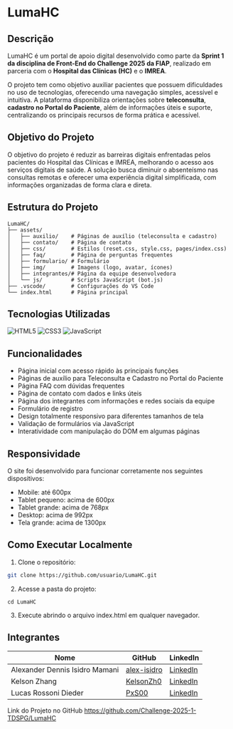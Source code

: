 # LumaHC

## Descrição

LumaHC é um portal de apoio digital desenvolvido como parte da **Sprint 1 da disciplina de Front-End do Challenge 2025 da FIAP**, realizado em parceria com o **Hospital das Clínicas (HC)** e o **IMREA**.

O projeto tem como objetivo auxiliar pacientes que possuem dificuldades no uso de tecnologias, oferecendo uma navegação simples, acessível e intuitiva. A plataforma disponibiliza orientações sobre **teleconsulta**, **cadastro no Portal do Paciente**, além de informações úteis e suporte, centralizando os principais recursos de forma prática e acessível.

## Objetivo do Projeto

O objetivo do projeto é reduzir as barreiras digitais enfrentadas pelos pacientes do Hospital das Clínicas e IMREA, melhorando o acesso aos serviços digitais de saúde. A solução busca diminuir o absenteísmo nas consultas remotas e oferecer uma experiência digital simplificada, com informações organizadas de forma clara e direta.

## Estrutura do Projeto

```
LumaHC/
├── assets/
│   ├── auxilio/    # Páginas de auxílio (teleconsulta e cadastro)
│   ├── contato/    # Página de contato
│   ├── css/        # Estilos (reset.css, style.css, pages/index.css)
│   ├── faq/        # Página de perguntas frequentes
│   ├── formulario/ # Formulário 
│   ├── img/        # Imagens (logo, avatar, ícones)
│   ├── integrantes/# Página da equipe desenvolvedora
│   └── js/         # Scripts JavaScript (bot.js)
├── .vscode/        # Configurações do VS Code
└── index.html      # Página principal
```

## Tecnologias Utilizadas

![HTML5](https://img.shields.io/badge/HTML5-E34F26?style=for-the-badge&logo=html5&logoColor=white)
![CSS3](https://img.shields.io/badge/CSS3-1572B6?style=for-the-badge&logo=css3&logoColor=white)
![JavaScript](https://img.shields.io/badge/JavaScript-F7DF1E?style=for-the-badge&logo=javascript&logoColor=black)


## Funcionalidades

- Página inicial com acesso rápido às principais funções
- Páginas de auxílio para Teleconsulta e Cadastro no Portal do Paciente
- Página FAQ com dúvidas frequentes
- Página de contato com dados e links úteis
- Página dos integrantes com informações e redes sociais da equipe
- Formulário de registro
- Design totalmente responsivo para diferentes tamanhos de tela
- Validação de formulários via JavaScript
- Interatividade com manipulação do DOM em algumas páginas

## Responsividade

O site foi desenvolvido para funcionar corretamente nos seguintes dispositivos:

- Mobile: até 600px
- Tablet pequeno: acima de 600px
- Tablet grande: acima de 768px
- Desktop: acima de 992px
- Tela grande: acima de 1300px

## Como Executar Localmente

1. Clone o repositório:

```bash
git clone https://github.com/usuario/LumaHC.git
```
2. Acesse a pasta do projeto:
```
cd LumaHC
```
3. Execute abrindo o arquivo index.html em qualquer navegador.

## Integrantes

| Nome                           | GitHub                                         | LinkedIn                                                               |
| ------------------------------ | ------------------------------------------     | ---------------------------------------------------------------------- |
| Alexander Dennis Isidro Mamani | [alex-isidro](https://github.com/alex-isidro)  | [LinkedIn](https://www.linkedin.com/in/alexander-dennis-a3b48824b/)    |
| Kelson Zhang                   | [KelsonZh0](https://github.com/KelsonZh0)      | [LinkedIn](https://www.linkedin.com/in/kelson-zhang-211456323/)        |
| Lucas Rossoni Dieder           | [PxS00](https://github.com/PxS00)              | [LinkedIn](https://www.linkedin.com/in/lucas-rossoni-dieder-32242a353/)|

Link do Projeto no GitHub
https://github.com/Challenge-2025-1-TDSPG/LumaHC

